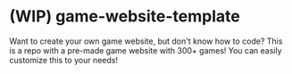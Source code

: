 # (WIP) game-website-template
Want to create your own game website, but don't know how to code? This is a repo with a pre-made game website with 300+ games! You can easily customize this to your needs!
